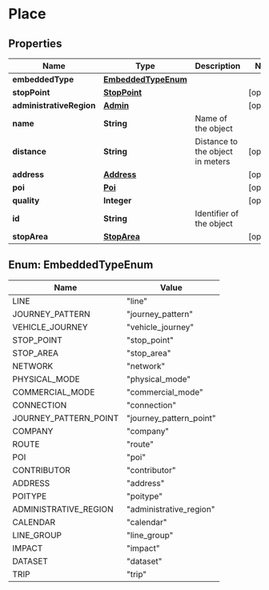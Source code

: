 
# Place

## Properties
Name | Type | Description | Notes
------------ | ------------- | ------------- | -------------
**embeddedType** | [**EmbeddedTypeEnum**](#EmbeddedTypeEnum) |  | 
**stopPoint** | [**StopPoint**](StopPoint.md) |  |  [optional]
**administrativeRegion** | [**Admin**](Admin.md) |  |  [optional]
**name** | **String** | Name of the object | 
**distance** | **String** | Distance to the object in meters |  [optional]
**address** | [**Address**](Address.md) |  |  [optional]
**poi** | [**Poi**](Poi.md) |  |  [optional]
**quality** | **Integer** |  |  [optional]
**id** | **String** | Identifier of the object | 
**stopArea** | [**StopArea**](StopArea.md) |  |  [optional]


<a name="EmbeddedTypeEnum"></a>
## Enum: EmbeddedTypeEnum
Name | Value
---- | -----
LINE | &quot;line&quot;
JOURNEY_PATTERN | &quot;journey_pattern&quot;
VEHICLE_JOURNEY | &quot;vehicle_journey&quot;
STOP_POINT | &quot;stop_point&quot;
STOP_AREA | &quot;stop_area&quot;
NETWORK | &quot;network&quot;
PHYSICAL_MODE | &quot;physical_mode&quot;
COMMERCIAL_MODE | &quot;commercial_mode&quot;
CONNECTION | &quot;connection&quot;
JOURNEY_PATTERN_POINT | &quot;journey_pattern_point&quot;
COMPANY | &quot;company&quot;
ROUTE | &quot;route&quot;
POI | &quot;poi&quot;
CONTRIBUTOR | &quot;contributor&quot;
ADDRESS | &quot;address&quot;
POITYPE | &quot;poitype&quot;
ADMINISTRATIVE_REGION | &quot;administrative_region&quot;
CALENDAR | &quot;calendar&quot;
LINE_GROUP | &quot;line_group&quot;
IMPACT | &quot;impact&quot;
DATASET | &quot;dataset&quot;
TRIP | &quot;trip&quot;



